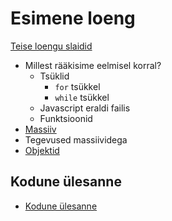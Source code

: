 # Esimene loeng

[Teise loengu slaidid](../loeng_02/slaidid.pdf)

- Millest rääkisime eelmisel korral?
    - Tsüklid
        - `for` tsükkel
        - `while` tsükkel
    - Javascript eraldi failis
    - Funktsioonid
- [Massiiv](../../concepts/massiiv/about.md)
- Tegevused massiividega
- [Objektid](../../concepts/objektid/about.md)


## Kodune ülesanne

- [Kodune ülesanne](./homework.md)
